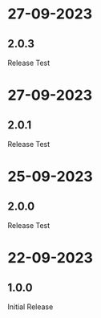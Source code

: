 # 27-09-2023

## 2.0.3

Release Test

# 27-09-2023

## 2.0.1

Release Test

# 25-09-2023

## 2.0.0

Release Test

# 22-09-2023

## 1.0.0

Initial Release